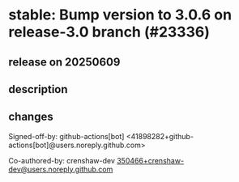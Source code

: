 # stable: Bump version to 3.0.6 on release-3.0 branch (#23336)

## release on 20250609
## description
## changes
Signed-off-by: github-actions[bot] <41898282+github-actions[bot]@users.noreply.github.com>  

Co-authored-by: crenshaw-dev <a href="mailto:350466+crenshaw-dev@users.noreply.github.com">350466+crenshaw-dev@users.noreply.github.com</a>

